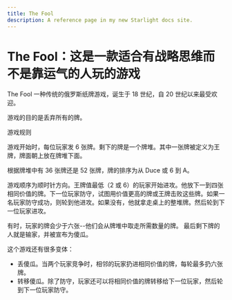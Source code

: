 ```yaml
---
title: The Fool
description: A reference page in my new Starlight docs site.
---
```


#  The Fool：这是一款适合有战略思维而不是靠运气的人玩的游戏

The Fool 一种传统的俄罗斯纸牌游戏，诞生于 18 世纪，自 20 世纪以来最受欢迎。

游戏的目的是丢弃所有的牌。

游戏规则

游戏开始时，每位玩家发 6 张牌。剩下的牌是一个牌堆。其中一张牌被定义为王牌，牌面朝上放在牌堆下面。

根据牌堆中有 36 张牌还是 52 张牌，牌的排序为从 Duce 或 6 到 A。

游戏顺序为顺时针方向。王牌值最低（2 或 6）的玩家开始进攻。他放下一到四张相同价值的牌。下一位玩家防守，试图用价值更高的牌或王牌击败这些牌。如果一名玩家防守成功，则轮到他进攻。如果没有，他就拿走桌上的整堆牌。然后轮到下一位玩家进攻。

有时，玩家的牌会少于六张--他们会从牌堆中取走所需数量的牌。
最后剩下牌的人就是输家，并被宣布为傻瓜。

这个游戏还有很多变体：
- 丢傻瓜。当两个玩家竞争时，相邻的玩家扔进相同价值的牌，每轮最多扔六张牌。
- 转移傻瓜。除了防守，玩家还可以将相同价值的牌转移给下一位玩家，然后轮到下一位玩家防守。